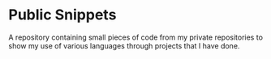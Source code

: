 
# Public Snippets

A repository containing small pieces of code from my private repositories to show my use of various languages through projects that I have done. 


